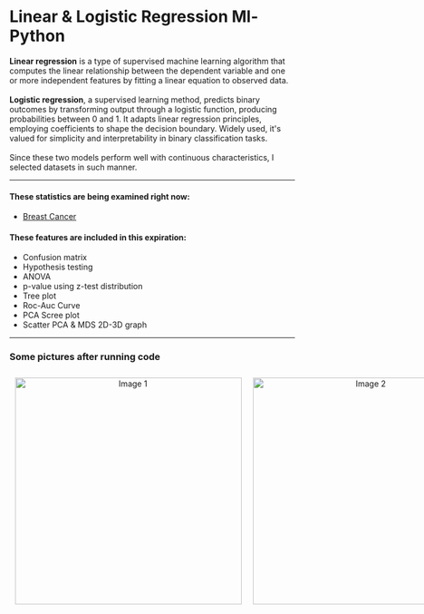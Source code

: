 # Linear & Logistic Regression Ml-Python

**Linear regression** is a type of supervised machine learning algorithm that computes the linear relationship between the dependent variable and one or more independent features by fitting a linear equation to observed data. 
<br/>
<br/>
**Logistic regression**, a supervised learning method, predicts binary outcomes by transforming output through a logistic function, producing probabilities between 0 and 1. It adapts linear regression principles, employing coefficients to shape the decision boundary. Widely used, it's valued for simplicity and interpretability in binary classification tasks.
<br/>
<br/>
Since these two models perform well with continuous characteristics, I selected datasets in such manner.
- - - -
#### These statistics are being examined right now: ####
  * <a href="https://archive.ics.uci.edu/dataset/17/breast+cancer+wisconsin+diagnostic">Breast Cancer<a/> 
#### These features are included in this expiration: ####
  * Confusion matrix
  * Hypothesis testing
  * ANOVA
  * p-value using z-test distribution
  * Tree plot
  * Roc-Auc Curve
  * PCA Scree plot
  * Scatter PCA & MDS 2D-3D graph
- - - -
### Some pictures after running code
<div align="center" style="display:flex;flex-direction:row;align-items: center;">
  <img style="margin:10;" src="https://github.com/tohidnoori/Linear-and-logistic-regression-ml-python/blob/master/images/Linear Regression in test data.png" width="400" height="400" alt="Image 1">
    <img style="margin:10;" src="https://github.com/tohidnoori/Linear-and-logistic-regression-ml-python/blob/master/images/Logistic Regression Decision Boundary.png" width="400" height="400"  alt="Image 2">
  <div/>
<br/>
